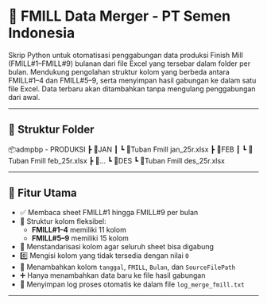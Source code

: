 # 🚀 FMILL Data Merger - PT Semen Indonesia

Skrip Python untuk otomatisasi penggabungan data produksi Finish Mill (FMILL#1–FMILL#9) bulanan dari file Excel yang tersebar dalam folder per bulan. Mendukung pengolahan struktur kolom yang berbeda antara FMILL#1–4 dan FMILL#5–9, serta menyimpan hasil gabungan ke dalam satu file Excel. Data terbaru akan ditambahkan tanpa mengulang penggabungan dari awal.

---

## 📁 Struktur Folder
📦admpbp - PRODUKSI
┣ 📂JAN
┃ ┗ 📄Tuban Fmill jan_25r.xlsx
┣ 📂FEB
┃ ┗ 📄Tuban Fmill feb_25r.xlsx
┣ 📂...
┗ 📂DES
┗ 📄Tuban Fmill des_25r.xlsx


---

## 📌 Fitur Utama

- ✅ Membaca sheet FMILL#1 hingga FMILL#9 per bulan
- 🔁 Struktur kolom fleksibel:
  - **FMILL#1–4** memiliki 11 kolom
  - **FMILL#5–9** memiliki 15 kolom
- 🧩 Menstandarisasi kolom agar seluruh sheet bisa digabung
- 0️⃣ Mengisi kolom yang tidak tersedia dengan nilai `0`
- 📅 Menambahkan kolom `tanggal`, `FMILL`, `Bulan`, dan `SourceFilePath`
- ➕ Hanya menambahkan data baru ke file hasil gabungan
- 📝 Menyimpan log proses otomatis ke dalam file `log_merge_fmill.txt`

---


